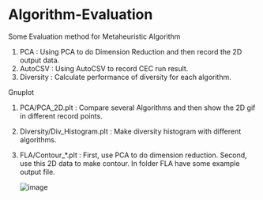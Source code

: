 # Algorithm-Evaluation
Some Evaluation method for Metaheuristic Algorithm


1. PCA : Using PCA to do Dimension Reduction and then record the 2D output data.
2. AutoCSV : Using AutoCSV to record CEC run result.
3. Diversity : Calculate performance of  diversity for each algorithm.




Gnuplot 
1. PCA/PCA_2D.plt : Compare several Algorithms and then show the 2D gif in different record points.
2. Diversity/Div_Histogram.plt : Make diversity histogram with different algorithms.
3. FLA/Contour_*.plt : First, use PCA to do dimension reduction. Second, use this 2D data to make contour.
   In folder FLA have some example output file.


   ![image](https://github.com/james093131/Algorithm-Evaluation.git/Algorithm-Evaluation/FLA/Sample_Contour_360.gif)
